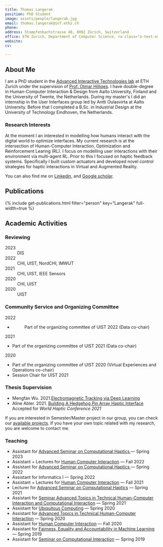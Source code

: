 ```yaml
---
title: Thomas Langerak
position: PhD Student
image: assets/people/langerak.jpg    
email: thomas.langerak@inf.ethz.ch
phone: 
address: Stampfenbachstrasse 48, 8092 Zürich, Switzerland
office: ETH Zurich, Department of Computer Science, <a class="a-text-ext" href="http://www.mapsearch.ethz.ch/map/mapSearchPre.do?farbcode=c010&amp;lang=EN&amp;raumMap=56&amp;gebaeudeMap=STD" target="_blank" title="Building Information">STD</a>, <a class="a-text-ext" href="http://www.rauminfo.ethz.ch/Rauminfo/grundrissplan.gif?gebaeude=STD&amp;geschoss=H&amp;raumNr=29.1&amp;lang=EN" target="_blank" title="Room Information">H 29.1</a>
website: 
cv:

---
```



<h2>About Me</h2> 
    <p>
      I am a PhD student in the <a class="a-text-ext" href="http://ait.inf.ethz.ch" target="_blank">Advanced Interactive Technologies lab</a> at ETH Zurich under the supervision of <a href="/people/hilliges/" title="Professor Otmar Hilliges" target="_blank" class="a-text-ext">Prof. Otmar Hilliges</a>. 
      I have double-degree in Human-Computer Interaction & Design from Aalto University, Finland and the University of Twente, the Netherlands. During my master's I did an internship in the User Interfaces group led by Antti Oulasvirta at Aalto University. Before that I completed a B.Sc. in Industrial Design at the University of Technology Eindhoven, the Netherlands.
    </p>
    <h3>Research Interests</h3>
    <p>
    At the moment I an interested in modelling how humans interact with the digital world to optimize interfaces. My current research is at the intersection of Human-Computer Interaction, Optimization and Reinforcement Learing (RL). I focus on modelling user interactions with their environment via multi-agent RL. Prior to this I focused on haptic feedback systems. Specifically I built custom actuators and developed novel control strategies for haptic interactions in Virtual and Augmented Reality.
    </p>
    <p>
        You can also find me on <a href="https://www.linkedin.com/in/thomas-langerak-0b441064/">Linkedin</a>, and <a href="https://scholar.google.com/citations?user=2e-5M5MAAAAJ&hl=en">Google scholar</a>.
    </p>

<h2>Publications </h2>

{% include get-publications.html filter="person" key="Langerak" full-width=true %}

<h2>Academic Activities</h3>
  <h3>Reviewing</h3>
      <dl>
        <dt>2023</dt><dd>DIS</dd>
        <dt>2022</dt><dd>CHI, UIST, NordCHI, IMWUT</dd>
        <dt>2021</dt><dd>CHI, UIST, IEEE Sensors</dd>
        <dt>2020</dt><dd>CHI, UIST</dd>
        <dt>2020</dt><dd>UIST</dd>
      </dl>
      
  <h3> Community Service and Organizing Committee </h3>
        <dt>2022</dt>
          <ul class="bullets">
             <li> <dd>Part of the organizing committee of UIST 2022 (Data co-chair)</li>
          </ul>
        <dt>2021</dt>
          <ul class="bullets">
             <li>Part of the organizing committee of UIST 2021 (Data co-chair)</li>
          </ul>
       <dt>2020</dt>
          <ul class="bullets">
             <li> Part of the organizing committee of UIST 2020 (Virtual Experiences and Operations co-chair)</li>
             <li> Session Chair for UIST 2021</li>
          </ul>
	<h3>Thesis Supervision</h3>
      <ul class="bullets">
        <li>Mengfan Wu. 2021.<a class="a-text-ext" target="_blank" href="https://ait.ethz.ch/people/tlangerak/downloads/Thesis_EM_Tracking_MengfanWU.pdf">Electromagnetic Tracking via Deep Learning</a></li>	
        <li>Aline Abler. 2021. <a class="a-text-ext" target="_blank" href="https://eth.swisscovery.slsp.ch/permalink/41SLSP_ETH/lshl64/alma99117597771705503">Building A Hedgehog Pin Array Haptic Interface</a> Accepted for <i> World Haptic Conference 2021</i> </li>	
      </ul>
      <p>
      If you are interested in Semester/Master project in our group, you can check our <a href="/thesis/" target="_blank">available projects</a>.
      If you have your own topic related with my research, you are welcome to contact me.
      </p>
   <h3>Teaching</h3>
      <ul class="bullets">
        <li>Assistant for <a class="a-text-ext" target="_blank" href="https://ait.ethz.ch/teaching/courses/2023-SS-Seminar-Computational-Haptics/">Advanced Seminar on Computational Haptics </a> &mdash; Spring 2023</li>
        <li>Assistant + Lectures for <a class="a-text-ext" target="_blank" href="https://teaching.siplab.org/human_computer_interaction/2022/">Human Computer Interaction</a> &mdash; Fall 2022</li>
        <li>Assistant for <a class="a-text-ext" target="_blank" href="https://ait.ethz.ch/teaching/courses/2022-SS-Seminar-Computational-Haptics/">Advanced Seminar on Computational Haptics </a> &mdash; Spring 2022</li>
        <li>Assistant for Informatics I  &mdash; Spring 2022</li>
        <li>Assistant + Lectures for <a class="a-text-ext" target="_blank" href="https://teaching.siplab.org/human_computer_interaction/2021/">Human Computer Interaction</a> &mdash; Fall 2021</li>
        <li>Lecturer for <a class="a-text-ext" target="_blank" href="https://ait.ethz.ch/teaching/courses/2021-SS-Seminar-Computational-Haptics/">Advanced Seminar on Computational Haptics</a> &mdash; Spring 2021</li>
        <li>Assistant for <a class="a-text-ext" target="_blank" href="https://teaching.siplab.org/technical_hci/2021/">Seminar Advanced Topics in Technical Human-Computer Interaction and Computational Interaction</a> &mdash; Spring 2021</li>
        <li>Assistant for <a class="a-text-ext" target="_blank" href="https://siplab.org/teaching/ubiquitous_computing/2020/">Ubiquitous Computing</a> &mdash; Spring 2020</li>
        <li>Assistant for <a class="a-text-ext" target="_blank" href="https://siplab.org/teaching/technical_hci/2020/">Advanced Topics in Technical Human-Computer Interaction</a> &mdash; Spring 2020</li>
        <li>Assistant for <a class="a-text-ext" target="_blank" href="https://ait.ethz.ch/teaching/courses/2020-FS-Human-Computer-Interaction/">Human Computer Interaction</a> &mdash; Fall 2020</li>
        <li>Assistant for <a class="a-text-ext" target="_blank" href="https://las.inf.ethz.ch/teaching/feaml-s19">Fairness, Equality and Accountability in Machine Learning</a> &mdash; Spring 2019</li>
        <li>Assistant for <a class="a-text-ext" target="_blank" href="https://ait.ethz.ch/teaching/courses/2019-SS-Seminar-Computational-Interaction/">Seminar on Computational Interaction</a> &mdash; Spring 2019</li>
      </ul>


